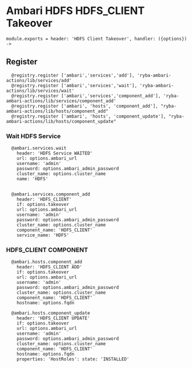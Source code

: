 
# Ambari HDFS HDFS_CLIENT Takeover

    module.exports = header: 'HDFS Client Takeover', handler: ({options}) ->

## Register

      @registry.register ['ambari','services','add'], 'ryba-ambari-actions/lib/services/add'
      @registry.register ['ambari','services','wait'], 'ryba-ambari-actions/lib/services/wait'
      @registry.register ['ambari','services','component_add'], 'ryba-ambari-actions/lib/services/component_add'
      @registry.register ['ambari', 'hosts', 'component_add'], "ryba-ambari-actions/lib/hosts/component_add"
      @registry.register ['ambari', 'hosts', 'component_update'], "ryba-ambari-actions/lib/hosts/component_update"

### Wait HDFS Service


      @ambari.services.wait
        header: 'HDFS Service WAITED'
        url: options.ambari_url
        username: 'admin'
        password: options.ambari_admin_password
        cluster_name: options.cluster_name
        name: 'HDFS'


      @ambari.services.component_add
        header: 'HDFS_CLIENT'
        if: options.takeover
        url: options.ambari_url
        username: 'admin'
        password: options.ambari_admin_password
        cluster_name: options.cluster_name
        component_name: 'HDFS_CLIENT'
        service_name: 'HDFS'


### HDFS_CLIENT COMPONENT

      @ambari.hosts.component_add
        header: 'HDFS_CLIENT ADD'
        if: options.takeover
        url: options.ambari_url
        username: 'admin'
        password: options.ambari_admin_password
        cluster_name: options.cluster_name
        component_name: 'HDFS_CLIENT'
        hostname: options.fqdn

      @ambari.hosts.component_update
        header: 'HDFS_CLIENT UPDATE'
        if: options.takeover
        url: options.ambari_url
        username: 'admin'
        password: options.ambari_admin_password
        cluster_name: options.cluster_name
        component_name: 'HDFS_CLIENT'
        hostname: options.fqdn
        properties: 'HostRoles': state: 'INSTALLED'

